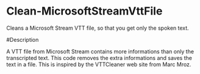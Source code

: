 # Clean-MicrosoftStreamVttFile

Cleans a Microsoft Stream VTT file, so that you get only the spoken text.

#Description

A VTT file from Microsoft Stream contains more informations than only the transcripted text. This code removes the extra informations and saves the text in a file.
This is inspired by the VTTCleaner web site from Marc Mroz.
